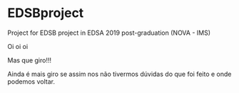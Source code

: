 # EDSBproject
Project for EDSB project in EDSA 2019 post-graduation (NOVA - IMS)

Oi oi oi

Mas que giro!!!

Ainda é mais giro se assim nos não tivermos dúvidas do que foi feito e onde podemos voltar.
